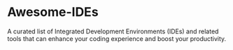 # Awesome-IDEs
A curated list of Integrated Development Environments (IDEs) and related tools that can enhance your coding experience and boost your productivity. 
